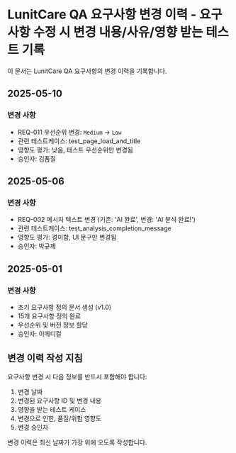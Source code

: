 # LunitCare QA 요구사항 변경 이력 - 요구사항 수정 시 변경 내용/사유/영향 받는 테스트 기록

이 문서는 LunitCare QA 요구사항의 변경 이력을 기록합니다.

## 2025-05-10

### 변경 사항
- REQ-011 우선순위 변경: `Medium` → `Low`
- 관련 테스트케이스: test_page_load_and_title
- 영향도 평가: 낮음, 테스트 우선순위만 변경됨
- 승인자: 김품질

## 2025-05-06 

### 변경 사항
- REQ-002 메시지 텍스트 변경 (기존: 'AI 완료', 변경: 'AI 분석 완료!')
- 관련 테스트케이스: test_analysis_completion_message
- 영향도 평가: 경미함, UI 문구만 변경됨
- 승인자: 박규제

## 2025-05-01

### 변경 사항
- 초기 요구사항 정의 문서 생성 (v1.0)
- 15개 요구사항 정의 완료
- 우선순위 및 버전 정보 할당
- 승인자: 이메디컬

## 변경 이력 작성 지침

요구사항 변경 시 다음 정보를 반드시 포함해야 합니다:

1. 변경 날짜
2. 변경된 요구사항 ID 및 변경 내용
3. 영향을 받는 테스트 케이스
4. 변경으로 인한, 품질/위험 영향도
5. 변경 승인자

변경 이력은 최신 날짜가 가장 위에 오도록 작성합니다. 